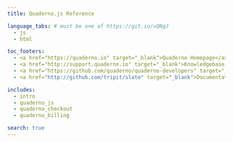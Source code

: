 ```yaml
---
title: Quaderno.js Reference

language_tabs: # must be one of https://git.io/vQNgJ
  - js
  - html

toc_footers:
  - <a href="https://quaderno.io" target="_blank">Quaderno Homepage</a>
  - <a href="http://support.quaderno.io" target="_blank">Knowledgebase and Support</a>
  - <a href="https://github.com/quaderno/quaderno-developers" target="_blank">Contributing to API Docs</a>
  - <a href="http://github.com/tripit/slate" target="_blank">Documentation Powered by Slate</a><br /><br />

includes:
  - intro
  - quaderno_js
  - quaderno_checkout
  - quaderno_billing

search: true
---
```

